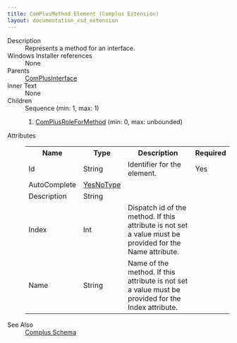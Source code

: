 ```yaml
---
title: ComPlusMethod Element (Complus Extension)
layout: documentation_xsd_extension
---
```

<dl>
  <dt>Description</dt>
  <dd>         Represents a method for an interface.       </dd>
  <dt>Windows Installer references</dt>
  <dd>None</dd>
  <dt>Parents</dt>
  <dd>
    <a href="../../complus/complusinterface" class="extension">ComPlusInterface</a>
  </dd>
  <dt>Inner Text</dt>
  <dd>None</dd>
  <dt>Children</dt>
  <dd>Sequence (min: 1, max: 1)<ol><li><a href="../../complus/complusroleformethod" class="extension">ComPlusRoleForMethod</a> (min: 0, max: unbounded)</li></ol></dd>
  <dt>Attributes</dt>
  <dd>
    <table cellspacing="0" cellpadding="0" class="schema">
      <tr>
        <th width="15%">Name</th>
        <th width="15%">Type</th>
        <th width="65%">Description</th>
        <th width="15%">Required</th>
      </tr>
      <tr>
        <td>Id</td>
        <td>String</td>
        <td>             Identifier for the element.           </td>
        <td>Yes</td>
      </tr>
      <tr>
        <td>AutoComplete</td>
        <td><a href="../../complus/simple_type_yesnotype">YesNoType</a></td>
        <td>&nbsp;</td>
        <td>&nbsp;</td>
      </tr>
      <tr>
        <td>Description</td>
        <td>String</td>
        <td>&nbsp;</td>
        <td>&nbsp;</td>
      </tr>
      <tr>
        <td>Index</td>
        <td>Int</td>
        <td>             Dispatch id of the method. If this attribute is not set a             value must be provided for the Name attribute.           </td>
        <td>&nbsp;</td>
      </tr>
      <tr>
        <td>Name</td>
        <td>String</td>
        <td>             Name of the method. If this attribute is not set a value             must be provided for the Index attribute.           </td>
        <td>&nbsp;</td>
      </tr>
    </table>
  </dd>
  <dt>See Also</dt>
  <dd>
    <a href="../">Complus Schema</a>
  </dd>
</dl>
